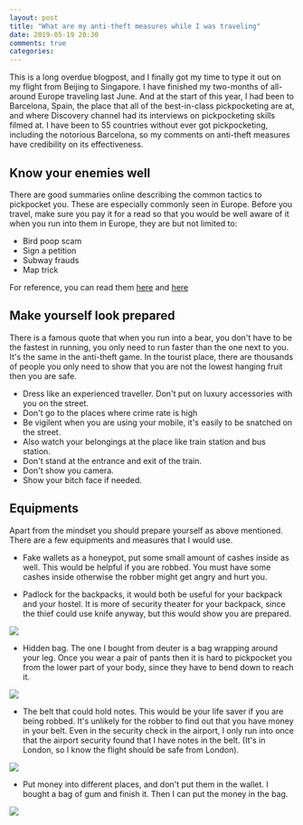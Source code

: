 ```yaml
---
layout: post
title: "What are my anti-theft measures while I was traveling"
date: 2019-05-19 20:30
comments: true
categories: 
---
```

This is a long overdue blogpost, and I finally got my time to type it out on my flight from Beijing to Singapore. I have finished my two-months of all-around Europe traveling last June. And at the start of this year, I had been to Barcelona, Spain, the place that all of the best-in-class pickpocketing are at, and where Discovery channel had its interviews on pickpocketing skills filmed at. I have been to 55 countries without ever got pickpocketing, including the notorious Barcelona, so my comments on anti-theft measures have credibility on its effectiveness.

## Know your enemies well
There are good summaries online describing the common tactics to pickpocket you.  These are especially commonly seen in Europe. Before you travel, make sure you pay it for a read so that you would be well aware of it when you run into them in Europe, they are but not limited to:

* Bird poop scam
* Sign a petition
* Subway frauds
* Map trick

For reference, you can read them [here](https://woltersworld.com/the-most-common-pickpocket-techniques-used-to-rob-tourists/) and [here](https://brightside.me/wonder-curiosities/15-pickpocket-tricks-that-will-fool-you-373410/)

## Make yourself look prepared
There is a famous quote that when you run into a bear, you don't have to be the
fastest in running, you only need to run faster than the one next to you. It's
the same in the anti-theft game. In the tourist place, there are thousands of
people you only need to show that you are not the lowest hanging fruit then you
are safe.

* Dress like an experienced traveller. Don't put on luxury accessories with you
on the street.
* Don't go to the places where crime rate is high
* Be vigilent when you are using your mobile, it's easily to be snatched on
the street.
* Also watch your belongings at the place like train station and bus
station.
* Don't stand at the entrance and exit of the train.
* Don't show you camera. 
* Show your bitch face if needed.

## Equipments
Apart from the mindset you should prepare yourself as above mentioned. There are
a few equipments and measures that I would use.

* Fake wallets as a honeypot, put some small amount of cashes inside as well.
This would be helpful if you are robbed. You must have some cashes inside
otherwise the robber might get angry and hurt you.

* Padlock for the backpacks, it would both be useful for your backpack and your hostel. It is more of security theater for your backpack, since the thief could use knife anyway, but this would show you are prepared.

![](/images/15560810267496.jpg)

* Hidden bag. The one I bought from deuter is a bag wrapping around your leg. Once you wear a pair of pants then it is hard to pickpocket you from the lower part of your body, since they have to bend down to reach it.

![](/images/15560810267790.jpg)

* The belt that could hold notes. This would be your life saver if you are being robbed. It's unlikely for the robber to find out that you have money in your belt. Even in the security check in the airport, I only run into once that the airport security found that I have notes in the belt. (It's in London, so I know the flight should be safe from London).

![](/images/15581858133477.jpg)

* Put money into different places, and don't put them in the wallet. I bought a bag of gum and finish it. Then I can put the money in the bag.  

![](/images/15582508373828.jpg)
